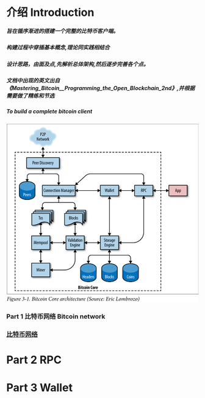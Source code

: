 
<p align="center"> <h1> 介绍 Introduction</h1>

  <h5>旨在循序渐进的搭建一个完整的比特币客户端。 </h5>
  <h5>构建过程中穿插基本概念,理论同实践相结合</h5>
  <h5>设计思路，由面及点,先解析总体架构,然后逐步完善各个点。</h5>
  <h5>文档中出现的英文出自《Mastering_Bitcoin__Programming_the_Open_Blockchain_2nd》,并根据需要做了精练和节选</h5>

  <h5>To build a complete bitcoin client</h5>
<img src="https://github.com/iblockchains/bitcoin/blob/master/img/002-Bitcoin%20Core%20architecture.png" alt="比特币架构图">

<h3> Part 1 比特币网络 Bitcoin network <h3>
  
  <a href="https://github.com/iblockchains/bitcoin/blob/master/doc/part-1-bitcoin%20network.md">比特币网络</a>

# Part 2 RPC

# Part 3 Wallet
